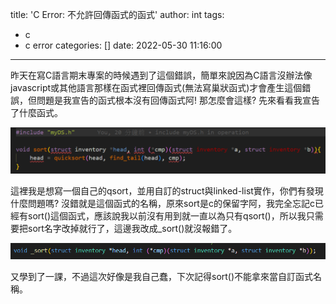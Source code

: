 title: 'C Error: 不允許回傳函式的函式'
author: int
tags:
  - c
  - c error
categories: []
date: 2022-05-30 11:16:00
---
昨天在寫C語言期末專案的時候遇到了這個錯誤，簡單來說因為C語言沒辦法像javascript或其他語言那樣在函式裡回傳函式(無法寫巢狀函式)才會產生這個錯誤，但問題是我宣告的函式根本沒有回傳函式阿! 那怎麼會這樣? 先來看看我宣告了什麼函式。

![](../images/pasted-63.png)

這裡我是想寫一個自己的qsort，並用自訂的struct與linked-list實作，你們有發現什麼問題嗎? 沒錯就是這個函式的名稱，原來sort是c的保留字阿，我完全忘記c已經有sort()這個函式，應該說我以前沒有用到就一直以為只有qsort()，所以我只需要把sort名字改掉就行了，這邊我改成_sort()就沒報錯了。

![](../images/pasted-64.png)

又學到了一課，不過這次好像是我自己蠢，下次記得sort()不能拿來當自訂函式名稱。